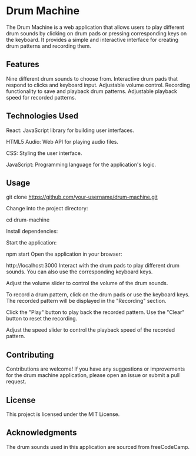 # Drum Machine
The Drum Machine is a web application that allows users to play different drum sounds by clicking on drum pads or pressing corresponding keys on the keyboard. It provides a simple and interactive interface for creating drum patterns and recording them.


## Features

Nine different drum sounds to choose from.
Interactive drum pads that respond to clicks and keyboard input.
Adjustable volume control.
Recording functionality to save and playback drum patterns.
Adjustable playback speed for recorded patterns.
## Technologies Used

React: JavaScript library for building user interfaces.

HTML5 Audio: Web API for playing audio files.

CSS: Styling the user interface.

JavaScript: Programming language for the application's logic.

## Usage

git clone https://github.com/your-username/drum-machine.git

Change into the project directory:

cd drum-machine

Install dependencies:

Start the application:

npm start
Open the application in your browser:

http://localhost:3000
Interact with the drum pads to play different drum sounds. You can also use the corresponding keyboard keys.

Adjust the volume slider to control the volume of the drum sounds.

To record a drum pattern, click on the drum pads or use the keyboard keys. The recorded pattern will be displayed in the "Recording" section.

Click the "Play" button to play back the recorded pattern. Use the "Clear" button to reset the recording.

Adjust the speed slider to control the playback speed of the recorded pattern.

## Contributing

Contributions are welcome! If you have any suggestions or improvements for the drum machine application, please open an issue or submit a pull request.

## License

This project is licensed under the MIT License.

## Acknowledgments
The drum sounds used in this application are sourced from freeCodeCamp.
